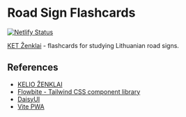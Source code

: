 # Road Sign Flashcards

[![Netlify Status](https://api.netlify.com/api/v1/badges/6d727fff-c05e-42a3-bca0-390c73558cee/deploy-status)](https://app.netlify.com/sites/ket-zenklai/deploys)

[KET Ženklai](https://ket-zenklai.netlify.app/) - flashcards for studying Lithuanian road signs.

## References

- [KELIO ŽENKLAI](https://e-seimas.lrs.lt/portal/legalAct/lt/TAK/aba0b290c53911e3afd8f519d03d5f2d?jfwid=96t6thzjq)
- [Flowbite - Tailwind CSS component library](https://flowbite.com/docs/getting-started/introduction/)
- [DaisyUI](https://daisyui.com/)
- [Vite PWA](https://vite-pwa-org.netlify.app/guide/)
